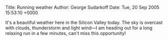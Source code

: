 Title: Running weather
Author: George Sudarkoff
Date: Tue, 20 Sep 2005 15:53:10 +0000

It's a beautiful weather here in the Silicon Valley today. The sky is
overcast with clouds, thunderstorm and light wind—I am heading out for a
long relaxing run in a few minutes, can't miss this opportunity!
